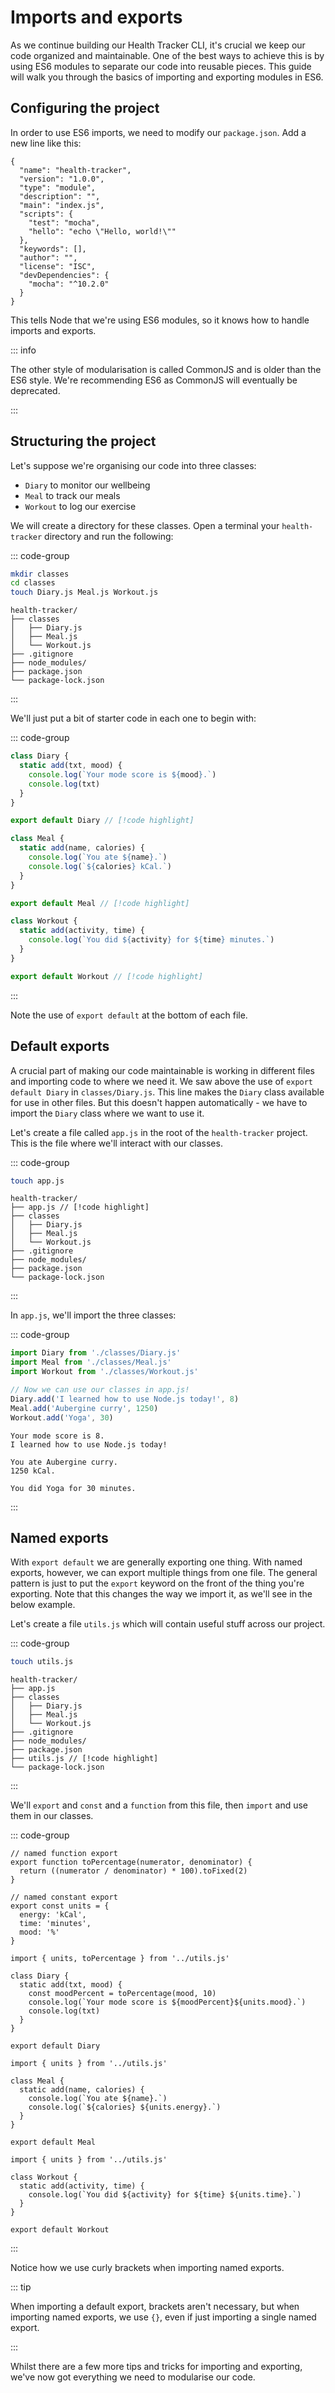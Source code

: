 # Imports and exports

As we continue building our Health Tracker CLI, it's crucial we keep our code
organized and maintainable. One of the best ways to achieve this is by using ES6
modules to separate our code into reusable pieces. This guide will walk you
through the basics of importing and exporting modules in ES6.

## Configuring the project

In order to use ES6 imports, we need to modify our `package.json`. Add a new
line like this:

```json{4}
{
  "name": "health-tracker",
  "version": "1.0.0",
  "type": "module",
  "description": "",
  "main": "index.js",
  "scripts": {
    "test": "mocha",
    "hello": "echo \"Hello, world!\""
  },
  "keywords": [],
  "author": "",
  "license": "ISC",
  "devDependencies": {
    "mocha": "^10.2.0"
  }
}
```

This tells Node that we're using ES6 modules, so it knows how to handle imports
and exports.

::: info

The other style of modularisation is called CommonJS and is older than the ES6
style. We're recommending ES6 as CommonJS will eventually be deprecated.

:::

## Structuring the project

Let's suppose we're organising our code into three classes:

- `Diary` to monitor our wellbeing
- `Meal` to track our meals
- `Workout` to log our exercise

We will create a directory for these classes. Open a terminal your
`health-tracker` directory and run the following:

::: code-group

```bash
mkdir classes
cd classes
touch Diary.js Meal.js Workout.js
```

```console{2-5} [output]
health-tracker/
├── classes
│   ├── Diary.js
│   ├── Meal.js
│   └── Workout.js
├── .gitignore
├── node_modules/
├── package.json
└── package-lock.json
```

:::

We'll just put a bit of starter code in each one to begin with:

::: code-group

```js [Diary.js]
class Diary {
  static add(txt, mood) {
    console.log(`Your mode score is ${mood}.`)
    console.log(txt)
  }
}

export default Diary // [!code highlight]
```

```js [Meal.js]
class Meal {
  static add(name, calories) {
    console.log(`You ate ${name}.`)
    console.log(`${calories} kCal.`)
  }
}

export default Meal // [!code highlight]
```

```js [Workout.js]
class Workout {
  static add(activity, time) {
    console.log(`You did ${activity} for ${time} minutes.`)
  }
}

export default Workout // [!code highlight]
```

:::

Note the use of `export default` at the bottom of each file.

## Default exports

A crucial part of making our code maintainable is working in different files and
importing code to where we need it. We saw above the use of
`export default Diary` in `classes/Diary.js`. This line makes the `Diary` class
available for use in other files. But this doesn't happen automatically - we
have to import the `Diary` class where we want to use it.

Let's create a file called `app.js` in the root of the `health-tracker` project.
This is the file where we'll interact with our classes.

::: code-group

```bash
touch app.js
```

```console [output]
health-tracker/
├── app.js // [!code highlight]
├── classes
│   ├── Diary.js
│   ├── Meal.js
│   └── Workout.js
├── .gitignore
├── node_modules/
├── package.json
└── package-lock.json
```

:::

In `app.js`, we'll import the three classes:

::: code-group

```js
import Diary from './classes/Diary.js'
import Meal from './classes/Meal.js'
import Workout from './classes/Workout.js'

// Now we can use our classes in app.js!
Diary.add('I learned how to use Node.js today!', 8)
Meal.add('Aubergine curry', 1250)
Workout.add('Yoga', 30)
```

```console [output]
Your mode score is 8.
I learned how to use Node.js today!

You ate Aubergine curry.
1250 kCal.

You did Yoga for 30 minutes.
```

:::

## Named exports

With `export default` we are generally exporting one thing. With named exports,
however, we can export multiple things from one file. The general pattern is
just to put the `export` keyword on the front of the thing you're exporting.
Note that this changes the way we import it, as we'll see in the below example.

Let's create a file `utils.js` which will contain useful stuff across our
project.

::: code-group

```bash
touch utils.js
```

```console [output]
health-tracker/
├── app.js
├── classes
│   ├── Diary.js
│   ├── Meal.js
│   └── Workout.js
├── .gitignore
├── node_modules/
├── package.json
├── utils.js // [!code highlight]
└── package-lock.json
```

:::

We'll `export` and `const` and a `function` from this file, then `import` and
use them in our classes.

::: code-group

```js{2,7} [utils.js]
// named function export
export function toPercentage(numerator, denominator) {
  return ((numerator / denominator) * 100).toFixed(2)
}

// named constant export
export const units = {
  energy: 'kCal',
  time: 'minutes',
  mood: '%'
}
```

```js{1} [Diary.js]
import { units, toPercentage } from '../utils.js'

class Diary {
  static add(txt, mood) {
    const moodPercent = toPercentage(mood, 10)
    console.log(`Your mode score is ${moodPercent}${units.mood}.`)
    console.log(txt)
  }
}

export default Diary
```

```js{1} [Meal.js]
import { units } from '../utils.js'

class Meal {
  static add(name, calories) {
    console.log(`You ate ${name}.`)
    console.log(`${calories} ${units.energy}.`)
  }
}

export default Meal
```

```js{1} [Workout.js]
import { units } from '../utils.js'

class Workout {
  static add(activity, time) {
    console.log(`You did ${activity} for ${time} ${units.time}.`)
  }
}

export default Workout
```

:::

Notice how we use curly brackets when importing named exports.

::: tip

When importing a default export, brackets aren't necessary, but when importing
named exports, we use `{}`, even if just importing a single named export.

:::

Whilst there are a few more tips and tricks for importing and exporting, we've
now got everything we need to modularise our code.
